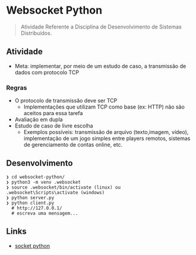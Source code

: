 # Websocket Python

> Atividade Referente a Disciplina de Desenvolvimento de Sistemas Distribuídos.

## Atividade

- Meta: implementar, por meio de um estudo de caso, a transmissão de dados com protocolo TCP

### Regras

  - O protocolo de transmissão deve ser TCP
    - Implementações que utilizam TCP como base (ex: HTTP) não são aceitos para essa tarefa
  - Avaliação em dupla
  - Estudo de caso de livre escolha
    - Exemplos possíveis: transmissão de arquivo (texto,imagem, vídeo), implementação de um jogo simples entre players remotos, sistemas de gerenciamento de contas online, etc.

## Desenvolvimento

```console
❯ cd websocket-python/
❯ python3 -m venv .websocket
❯ source .websocket/bin/activate (linux) ou .websocket\Scripts\activate (windows)
❯ python server.py
❯ python client.py
  # http://127.0.0.1/
  # escreva uma mensagem...
```

## Links

- [socket python](https://www.alura.com.br/artigos/entendendo-socket-no-python-criando-um-bot-de-irc)
